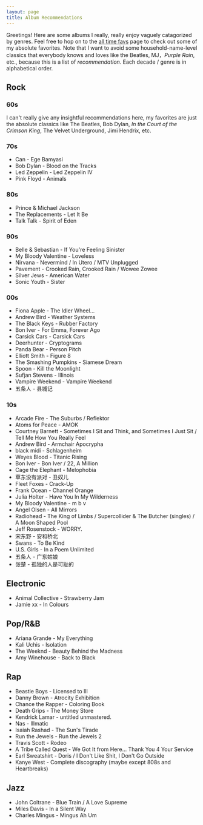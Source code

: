 ```yaml
---
layout: page
title: Album Recommendations
---
```


Greetings! Here are some albums I really, really enjoy vaguely catagorized by genres. Feel free to hop on to the [all time favs](fav_albums) page to check out some of my absolute favorites. Note that I want to avoid some household-name-level classics that everybody knows and loves like the Beatles, MJ，*Purple Rain*, etc., because this is a list of *recommendation*. Each decade / genre is in alphabetical order.

## Rock

### 60s
I can't really give any insightful recommendations here, my favorites are just the absolute classics like The Beatles, Bob Dylan, *In the Court of the Crimson King*, The Velvet Underground, Jimi Hendrix, etc.

### 70s
- Can - Ege Bamyasi
- Bob Dylan - Blood on the Tracks
- Led Zeppelin - Led Zeppelin IV
- Pink Floyd - Animals

### 80s
- Prince & Michael Jackson
- The Replacements - Let It Be
- Talk Talk - Spirit of Eden

### 90s
- Belle & Sebastian - If You're Feeling Sinister
- My Bloody Valentine - Loveless
- Nirvana - Nevermind / In Utero / MTV Unplugged
- Pavement - Crooked Rain, Crooked Rain / Wowee Zowee
- Silver Jews - American Water
- Sonic Youth - Sister

### 00s
- Fiona Apple - The Idler Wheel...
- Andrew Bird - Weather Systems
- The Black Keys - Rubber Factory
- Bon Iver - For Emma, Forever Ago
- Carsick Cars - Carsick Cars
- Deerhunter - Cryptograms
- Panda Bear - Person Pitch
- Elliott Smith - Figure 8
- The Smashing Pumpkins - Siamese Dream
- Spoon - Kill the Moonlight
- Sufjan Stevens - Illinois
- Vampire Weekend - Vampire Weekend
- 五条人 - 县城记

### 10s
- Arcade Fire - The Suburbs / Reflektor
- Atoms for Peace - AMOK
- Courtney Barnett - Sometimes I Sit and Think, and Sometimes I Just Sit / Tell Me How You Really Feel
- Andrew Bird - Armchair Apocrypha
- black midi - Schlagenheim
- Weyes Blood - Titanic Rising
- Bon Iver - Bon Iver / 22, A Million
- Cage the Elephant - Melophobia
- 草东没有派对 - 丑奴儿
- Fleet Foxes - Crack-Up
- Frank Ocean - Channel Orange
- Julia Holter - Have You In My Wilderness
- My Bloody Valentine - m b v
- Angel Olsen - All Mirrors
- Radiohead - The King of Limbs / Supercollider & The Butcher (singles) / A Moon Shaped Pool
- Jeff Rosenstock - WORRY.
- 宋东野 - 安和桥北
- Swans - To Be Kind
- U.S. Girls - In a Poem Unlimited
- 五条人 - 广东姑娘
- 张楚 - 孤独的人是可耻的

## Electronic
- Animal Collective - Strawberry Jam
- Jamie xx - In Colours

## Pop/R&B
- Ariana Grande - My Everything
- Kali Uchis - Isolation
- The Weeknd - Beauty Behind the Madness
- Amy Winehouse - Back to Black

## Rap
- Beastie Boys - Licensed to Ill
- Danny Brown - Atrocity Exhibition
- Chance the Rapper - Coloring Book
- Death Grips - The Money Store
- Kendrick Lamar - untitled unmastered.
- Nas - Illmatic
- Isaiah Rashad - The Sun's Tirade
- Run the Jewels - Run the Jewels 2
- Travis Scott - Rodeo
- A Tribe Called Quest - We Got It from Here... Thank You 4 Your Service
- Earl Sweatshirt - Doris / I Don't Like Shit, I Don't Go Outside
- Kanye West - Complete discography (maybe except 808s and Heartbreaks)

## Jazz
- John Coltrane - Blue Train / A Love Supreme
- Miles Davis - In a Silent Way
- Charles Mingus - Mingus Ah Um